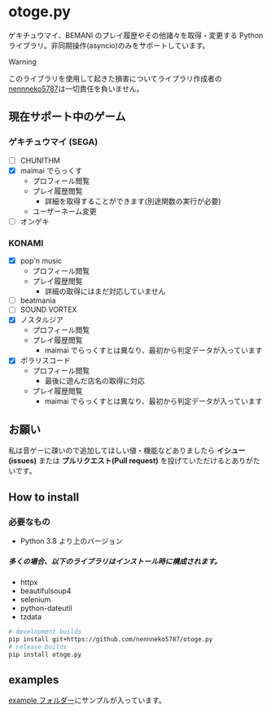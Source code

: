 # otoge.py

ゲキチュウマイ、BEMANI のプレイ履歴やその他諸々を取得・変更する Python ライブラリ。非同期操作(asyncio)のみをサポートしています。

> [!Warning]
> このライブラリを使用して起きた損害についてライブラリ作成者の[nennneko5787](https://x.com/Fng1Bot)は一切責任を負いません。

## 現在サポート中のゲーム

### ゲキチュウマイ (SEGA)

- [ ] CHUNITHM
- [x] maimai でらっくす
  - プロフィール閲覧
  - プレイ履歴閲覧
    - 詳細を取得することができます(別途関数の実行が必要)
  - ユーザーネーム変更
- [ ] オンゲキ

### KONAMI

- [x] pop'n music
  - プロフィール閲覧
  - プレイ履歴閲覧
    - 詳細の取得にはまだ対応していません
- [ ] beatmania
- [ ] SOUND VORTEX
- [x] ノスタルジア
  - プロフィール閲覧
  - プレイ履歴閲覧
    - maimai でらっくすとは異なり、最初から判定データが入っています
- [x] ポラリスコード
  - プロフィール閲覧
    - 最後に遊んだ店名の取得に対応
  - プレイ履歴閲覧
    - maimai でらっくすとは異なり、最初から判定データが入っています

## お願い

私は音ゲーに疎いので追加してほしい値・機能などありましたら **イシュー(issues)** または **プルリクエスト(Pull request)** を投げていただけるとありがたいです。

## How to install

### 必要なもの

- Python 3.8 より上のバージョン

##### 多くの場合、以下のライブラリはインストール時に構成されます。

- httpx
- beautifulsoup4
- selenium
- python-dateutil
- tzdata

```bash
# development builds
pip install git+https://github.com/nennneko5787/otoge.py
# release builds
pip install otoge.py
```

## examples

[example フォルダー](/example)にサンプルが入っています。
